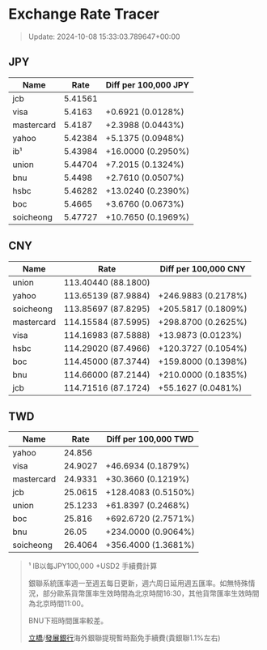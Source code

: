 # Exchange Rate Tracer

> Update: 2024-10-08 15:33:03.789647+00:00

## JPY

| Name       |    Rate | Diff per 100,000 JPY   |
|------------|---------|------------------------|
| jcb        | 5.41561 |                        |
| visa       | 5.4163  | +0.6921 (0.0128%)      |
| mastercard | 5.4187  | +2.3988 (0.0443%)      |
| yahoo      | 5.42384 | +5.1375 (0.0948%)      |
| ib¹        | 5.43984 | +16.0000 (0.2950%)     |
| union      | 5.44704 | +7.2015 (0.1324%)      |
| bnu        | 5.4498  | +2.7610 (0.0507%)      |
| hsbc       | 5.46282 | +13.0240 (0.2390%)     |
| boc        | 5.4665  | +3.6760 (0.0673%)      |
| soicheong  | 5.47727 | +10.7650 (0.1969%)     |

## CNY

| Name       | Rate                | Diff per 100,000 CNY   |
|------------|---------------------|------------------------|
| union      | 113.40440	(88.1800) |                        |
| yahoo      | 113.65139	(87.9884) | +246.9883 (0.2178%)    |
| soicheong  | 113.85697	(87.8295) | +205.5817 (0.1809%)    |
| mastercard | 114.15584	(87.5995) | +298.8700 (0.2625%)    |
| visa       | 114.16983	(87.5888) | +13.9873 (0.0123%)     |
| hsbc       | 114.29020	(87.4966) | +120.3727 (0.1054%)    |
| boc        | 114.45000	(87.3744) | +159.8000 (0.1398%)    |
| bnu        | 114.66000	(87.2144) | +210.0000 (0.1835%)    |
| jcb        | 114.71516	(87.1724) | +55.1627 (0.0481%)     |

## TWD

| Name       |    Rate | Diff per 100,000 TWD   |
|------------|---------|------------------------|
| yahoo      | 24.856  |                        |
| visa       | 24.9027 | +46.6934 (0.1879%)     |
| mastercard | 24.9331 | +30.3660 (0.1219%)     |
| jcb        | 25.0615 | +128.4083 (0.5150%)    |
| union      | 25.1233 | +61.8397 (0.2468%)     |
| boc        | 25.816  | +692.6720 (2.7571%)    |
| bnu        | 26.05   | +234.0000 (0.9064%)    |
| soicheong  | 26.4064 | +356.4000 (1.3681%)    |


> ¹ IB以每JPY100,000 +USD2 手續費計算
>
> 銀聯系統匯率週一至週五每日更新，週六周日延用週五匯率。如無特殊情況，部分歐系貨幣匯率生效時間為北京時間16:30，其他貨幣匯率生效時間為北京時間11:00。
>
> BNU下班時間匯率較差。
>
> [立橋](https://www.wlbank.com.mo/uploads/ueditor/file/20181211/1544536513900230.pdf)/[發展銀行](https://www.mdb.com.mo/Service_Charges_20230728.pdf)海外銀聯提現暫時豁免手續費(貴銀聯1.1%左右)

